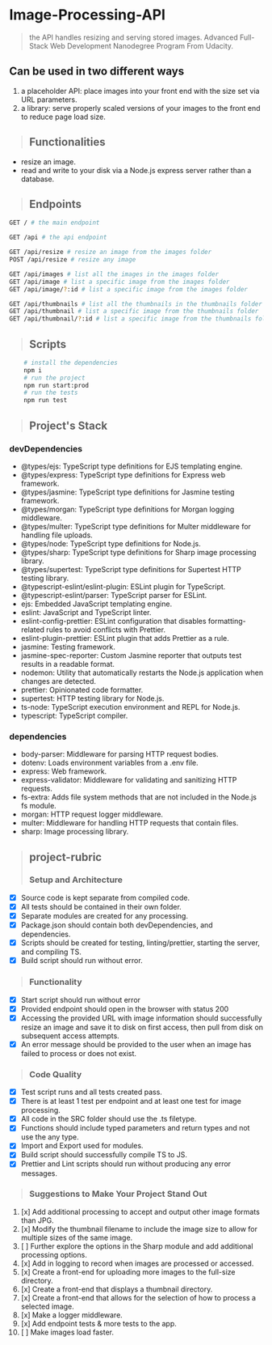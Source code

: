 # Image-Processing-API

> the API handles resizing and serving stored images.
> Advanced Full-Stack Web Development Nanodegree Program From Udacity.

## Can be used in two different ways

1. a placeholder API: place images into your front end with the size set via URL parameters.
2. a library: serve properly scaled versions of your images to the front end to reduce page load size.

> ## Functionalities

- resize an image.
- read and write to your disk via a Node.js express server rather than a database.

> ## Endpoints

```sh
GET / # the main endpoint

GET /api # the api endpoint

GET /api/resize # resize an image from the images folder
POST /api/resize # resize any image

GET /api/images # list all the images in the images folder
GET /api/image # list a specific image from the images folder
GET /api/image/?:id # list a specific image from the images folder

GET /api/thumbnails # list all the thumbnails in the thumbnails folder
GET /api/thumbnail # list a specific image from the thumbnails folder
GET /api/thumbnail/?:id # list a specific image from the thumbnails folder
```

> ## Scripts

```bash
    # install the dependencies
    npm i
    # run the project
    npm run start:prod
    # run the tests
    npm run test
```

> ## Project's Stack

### devDependencies

- @types/ejs: TypeScript type definitions for EJS templating engine.
- @types/express: TypeScript type definitions for Express web framework.
- @types/jasmine: TypeScript type definitions for Jasmine testing framework.
- @types/morgan: TypeScript type definitions for Morgan logging middleware.
- @types/multer: TypeScript type definitions for Multer middleware for handling file uploads.
- @types/node: TypeScript type definitions for Node.js.
- @types/sharp: TypeScript type definitions for Sharp image processing library.
- @types/supertest: TypeScript type definitions for Supertest HTTP testing library.
- @typescript-eslint/eslint-plugin: ESLint plugin for TypeScript.
- @typescript-eslint/parser: TypeScript parser for ESLint.
- ejs: Embedded JavaScript templating engine.
- eslint: JavaScript and TypeScript linter.
- eslint-config-prettier: ESLint configuration that disables formatting-related rules to avoid conflicts with Prettier.
- eslint-plugin-prettier: ESLint plugin that adds Prettier as a rule.
- jasmine: Testing framework.
- jasmine-spec-reporter: Custom Jasmine reporter that outputs test results in a readable format.
- nodemon: Utility that automatically restarts the Node.js application when changes are detected.
- prettier: Opinionated code formatter.
- supertest: HTTP testing library for Node.js.
- ts-node: TypeScript execution environment and REPL for Node.js.
- typescript: TypeScript compiler.

### dependencies

- body-parser: Middleware for parsing HTTP request bodies.
- dotenv: Loads environment variables from a .env file.
- express: Web framework.
- express-validator: Middleware for validating and sanitizing HTTP requests.
- fs-extra: Adds file system methods that are not included in the Node.js fs module.
- morgan: HTTP request logger middleware.
- multer: Middleware for handling HTTP requests that contain files.
- sharp: Image processing library.

> ## project-rubric
>
> ### Setup and Architecture

- [x] Source code is kept separate from compiled code.
- [x] All tests should be contained in their own folder.
- [x] Separate modules are created for any processing.
- [x] Package.json should contain both devDependencies, and dependencies.
- [x] Scripts should be created for testing, linting/prettier, starting the server, and compiling TS.
- [x] Build script should run without error.

> ### Functionality

- [x] Start script should run without error
- [x] Provided endpoint should open in the browser with status 200
- [x] Accessing the provided URL with image information should successfully resize an image and save it to disk on first access, then pull from disk on subsequent access attempts.
- [x] An error message should be provided to the user when an image has failed to process or does not exist.

> ### Code Quality

- [x] Test script runs and all tests created pass.
- [x] There is at least 1 test per endpoint and at least one test for image processing.
- [x] All code in the SRC folder should use the .ts filetype.
- [x] Functions should include typed parameters and return types and not use the any type.
- [x] Import and Export used for modules.
- [x] Build script should successfully compile TS to JS.
- [x] Prettier and Lint scripts should run without producing any error messages.

> ### Suggestions to Make Your Project Stand Out

1. [x] Add additional processing to accept and output other image formats than JPG.
2. [x] Modify the thumbnail filename to include the image size to allow for multiple sizes of the same image.
3. [ ] Further explore the options in the Sharp module and add additional processing options.
4. [x] Add in logging to record when images are processed or accessed.
5. [x] Create a front-end for uploading more images to the full-size directory.
6. [x] Create a front-end that displays a thumbnail directory.
7. [x] Create a front-end that allows for the selection of how to process a selected image.
8. [x] Make a logger middleware.
9. [x] Add endpoint tests & more tests to the app.
10. [ ] Make images load faster.
